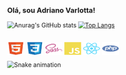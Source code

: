 ### Olá, sou Adriano Varlotta!

![Anurag's GitHub stats](https://github-readme-stats.vercel.app/api?username=adrianovarlotta&show_icons=true&theme=github_dark&include_all_commits=true&count_private=true)
[![Top Langs](https://github-readme-stats.vercel.app/api/top-langs/?username=adrianovarlotta&theme=github_dark&include_all_commits=true&count_private=true)](https://github.com/anuraghazra/github-readme-stats)

<div style="display: inline_block"><br>
   <img align="center" alt="Adriano-HTML" height="30" width="40" src="https://raw.githubusercontent.com/devicons/devicon/master/icons/html5/html5-original.svg">
  <img align="center" alt="Adriano-CSS" height="30" width="40" src="https://raw.githubusercontent.com/devicons/devicon/master/icons/css3/css3-original.svg">
  <img align="center" alt="Adriano-SASS" height="30" width="40" src="https://github.com/devicons/devicon/blob/master/icons/sass/sass-original.svg">
  <img align="center" alt="Adriano-Js" height="30" width="40" src="https://raw.githubusercontent.com/devicons/devicon/master/icons/javascript/javascript-plain.svg">
  <img align="center" alt="Adriano-React" height="30" width="40" src="https://raw.githubusercontent.com/devicons/devicon/master/icons/react/react-original.svg">
  <img align="center" alt="Adriano-PHP" height="30" width="40" src="https://github.com/devicons/devicon/blob/master/icons/php/php-plain.svg">
</div>

![Snake animation](https://github.com/adrianovarlotta/adrianovarlotta/blob/output/github-contribution-grid-snake.svg)
